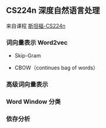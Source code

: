 ## CS224n 深度自然语言处理

来自课程 [斯坦福-CS224n](https://www.bilibili.com/video/BV1pt411h7aT)

### 词向量表示 Word2vec

- Skip-Gram

- CBOW（continues bag of words）

### 高级词向量表示

### Word Window 分类

### 依存分析